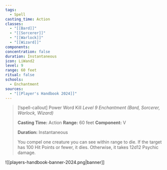 ```yaml
---
tags:
  - Spell
casting_time: Action
classes:
  - "[[Bard]]"
  - "[[Sorcerer]]"
  - "[[Warlock]]"
  - "[[Wizard]]"
components:
concentration: false
duration: Instantaneous
icon: LiWand2
level: 9
range: 60 feet
ritual: false
schools:
  - Enchantment
sources: 
  - "[[Player's Handbook 2024]]"
---
```

>[!spell-callout] Power Word Kill
>_Level 9 Enchantment (Bard, Sorcerer, Warlock, Wizard)_
>
>**Casting Time:** Action
>**Range:** 60 feet
>**Component:** V
>
>**Duration:** Instantaneous
>
>You compel one creature you can see within range to die. If the target has 100 Hit Points or fewer, it dies. Otherwise, it takes 12d12 Psychic damage.


![[players-handbook-banner-2024.png|banner]]